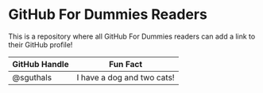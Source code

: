 # GitHub For Dummies Readers
This is a repository where all GitHub For Dummies readers can add a link to their GitHub profile!

| GitHub Handle | Fun Fact |
| ------------- | -------- |
| @sguthals | I have a dog and two cats! |
